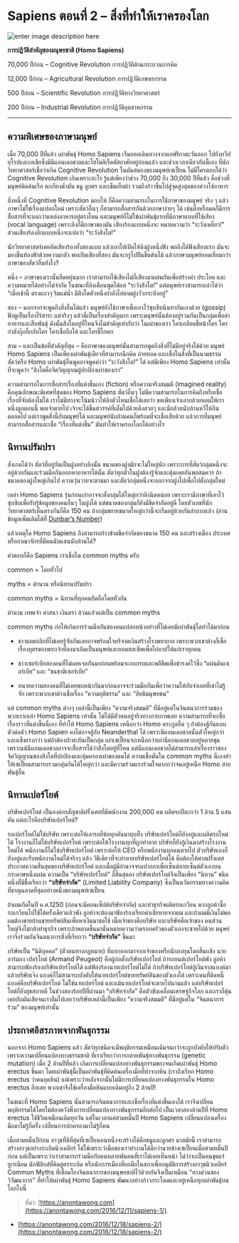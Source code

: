 Sapiens ตอนที่ 2 – สิ่งที่ทำให้เราครองโลก
===

![enter image description here](https://anontawong.files.wordpress.com/2016/12/20161218_sapiens2.png?w=676)

**การปฏิวัติสำคัญของมนุษยชาติ (Homo Sapiens)**

70,000 ปีก่อน – Cognitive Revolution การปฏิวัติด้านกระบวนการคิด

12,000 ปีก่อน – Agricultural Revolution การปฏิวัติเกษตรกรรม

500 ปีก่อน – Scientific Revolution การปฏิวัติทางวิทยาศาสตร์

200 ปีก่อน – Industrial Revolution การปฏิวัติอุตสาหกรรม

----------

## **ความพิเศษของภาษามนุษย์**

เมื่อ 70,000 ปีที่แล้ว เผ่าพันธุ์ Homo Sapiens เริ่มออกเดินทางจากแอฟริกาตะวันออก ไปยังทวีปยุโรปและเอเชียซึ่งมีนีแอนเดอธาลและโฮโมอิเร็คตัสอาศัยอยู่ก่อนแล้ว และช่วงเวลาเดียวกันนี้เอง ที่นักวิทยาศาสตร์เชื่อว่าเกิด Cognitive Revolution ในมันสมองของมนุษย์เซเปี้ยน ไม่มีใครตอบได้ว่า Cognitive Revolution เกิดเพราะอะไร รู้แต่เพียงว่าช่วง 70,000 ถึง 30,000 ปีที่แล้ว คือช่วงที่มนุษย์คิดค้นเรือ ตะเกียงน้ำมัน ธนู ลูกศร และเข็มเย็บผ้า รวมถึงก้าวขึ้นไปสู่จุดสูงสุดของห่วงโซ่อาหาร

สิ่งหนึ่งที่ Cognitive Revolution มอบให้ ก็คือความสามารถในการใช้ภาษาของมนุษย์ จริง ๆ แล้วภาษาไม่ใช่เรื่องแปลกใหม่ เพราะสัตว์อื่นๆ ก็สามารถสื่อสารกันด้วยภาษาง่ายๆ ได้ เช่นผึ้งหรือมดก็มีการสื่อสารที่จะบอกว่าแหล่งอาหารอยู่ตรงไหน และมนุษย์ก็ไม่ใช่เผ่าพันธุ์แรกที่มีภาษาแบบที่ใช้เสียง (vocal language) เพราะลิงก็มีภาษาของมัน เสียงร้องแบบหนึ่งจะ หมายความว่า “ระวังเหยี่ยว!” ส่วนเสียงร้องอีกแบบหนึ่งจะแปลว่า “ระวังสิงโต!”

นักวิทยาศาสตร์เคยอัดเสียงร้องทั้งสองแบบ แล้วเอาไปเปิดให้ลิงฝูงหนึ่งฟัง พอลิงได้ฟังเสียงแรก มันจะมองขึ้นท้องฟ้าด้วยความกลัว พอเปิดเสียงที่สอง มันจะกรูไปปีนขึ้นต้นไม้ แล้วภาษามนุษย์ยอดเยี่ยมกว่าภาษาของสัตว์อื่นยังไง?

หนึ่ง – ภาษาของเรานั้นยืดหยุ่นมาก เราสามารถใช้เสียงไม่กี่เสียงมาผสมกันเพื่อสร้างคำ ประโยค และความหมายได้อย่างไม่จำกัด ในขณะที่ลิงเตือนพูดได้แค่ “ระวังสิงโต!” แต่มนุษย์เราสามารถเล่าได้ว่า “เมื่อเช้านี้ ตรงแถวๆ ริมแม่น้ำ มีสิงโตตัวหนึ่งกำลังไล่ตามฝูงวัวกระทิงอยู่”

สอง – นอกจากจะพูดถึงสิ่งอื่นได้แล้ว มนุษย์ยังใช้ภาษาเพื่อเอาไว้ซุบซิบนินทากันเองด้วย (gossip) ฟังดูเป็นเรื่องไร้สาระ แต่จริงๆ แล้วนี่เป็นเรื่องสำคัญมาก เพราะมนุษย์นั้นต้องอยู่รวมกันเป็นกลุ่มเพื่อล่าอาหารและสืบพันธุ์ ดังนั้นสิงโตอยู่ที่ไหนจึงไม่สำคัญเท่ากับว่า ในเผ่าของเรา ใครเกลียดขี้หน้าใคร ใครกำลังกุ๊กกิ๊กกับใคร ใครเชื่อถือได้ และใครขี้โกหก

สาม – และเป็นข้อที่สำคัญที่สุด – คือภาษาของมนุษย์นั้นสามารถพูดถึงสิ่งที่ไม่มีอยู่จริงได้ด้วย มนุษย์ Homo Sapiens เป็นเพียงเผ่าพันธุ์เดียวที่สามารถนึกคิด ถ่ายทอด และเชื่อในสิ่งที่เป็นนามธรรม สัตว์หรือ Homo เผ่าพันธุ์อื่นพูดอาจพูดคำว่า “ระวังสิงโต!” ได้ แต่มีเพียง Homo Sapiens เท่านั้นที่จะพูดว่า “สิงโตคือจิตวิญญาณผู้ปกป้องเผ่าของเรา”

ความสามารถในการสื่อสารเรื่องที่แต่งขึ้นเอง (fiction) หรือความจริงสมมติ (imagined reality) คือคุณลักษณะพิเศษที่สุดของ Homo Sapiens สัตว์อื่นๆ ไม่มีความสามารถในการคิดถึงหรือเชื่อเรื่องที่จับต้องไม่ได้ เราไม่มีทางจะโน้มน้าวให้ลิงตัวไหนเชื่อได้เลยว่า ขอเพียงเจ้าเอากล้วยหอมให้เราหนึ่งลูกตอนนี้ พอเจ้าตายไป เจ้าจะได้ขึ้นสวรรค์ที่เต็มไปด้วยลิงสวยๆ และมีกล้วยนับล้านหวีให้กินตลอดไป แต่เราพูดสิ่งนี้กับมนุษย์ได้ และมนุษย์นับล้านคนก็พร้อมที่จะเชื่อเสียด้วย แล้วการที่มนุษย์สามารถสื่อสารและเชื่อ “เรื่องที่แต่งขึ้น” มันทำให้เราครองโลกได้อย่างไร



 
## นิทานปรัมปรา

สังเกตได้ว่า สัตว์ที่อยู่กันเป็นฝูงอย่างลิงนั้น ขนาดของฝูงมักจะไม่ใหญ่นัก เพราะการที่สัตว์กลุ่มหนึ่งจะอยู่ด้วยกันและร่วมมือกันออกหาอาหารได้นั้น สัตว์ทุกตัวในฝูงต้องรู้จักและคุ้นเคยกันพอสมควร ถ้าขนาดของฝูงใหญ่เกินไป ความวุ่นวายจะตามมา และสัตว์กลุ่มหนึ่งจะออกจากฝูงไปเพื่อไปตั้งกลุ่มใหม่

เหล่า Homo Sapiens รุ่นก่อนเก่าอาจจะตั้งกลุ่มได้ใหญ่กว่าลิงนิดหน่อย เพราะเรามีภาษาที่เอาไว้ซุบซิบเพื่อรับรู้ข้อมูลของคนอื่นๆ ในฝูงได้ แต่ขนาดของกลุ่มก็ยังมีขีดจำกัดอยู่ดี โดยตัวเลขที่นักวิทยาศาสตร์เห็นตรงกันก็คือ 150 คน ถ้ากลุ่มขยายขนาดใหญ่กว่านี้จะเริ่มอยู่ด้วยกันลำบากแล้ว (อ่านข้อมูลเพิ่มเติมได้ที่  [Dunbar’s Number](https://en.wikipedia.org/wiki/Dunbar's_number))

แล้วเหตุใด Homo Sapiens ถึงสามารถก้าวข้ามขีดจำกัดของขนาด 150 คน และสร้างเมือง ประเทศ หรืออาณาจักรที่มีคนนับแสนนับล้านได้?

คำตอบก็คือ Sapiens เราเชื่อใน common myths ครับ

common = โดยทั่วไป

myths = ตำนาน หรือนิทานปรัมปรา

common myths = นิทานที่ทุกคนยึดถือโดยทั่วกัน

ตำนาน เทพเจ้า ศาสนา เงินตรา ล้วนแล้วแต่เป็น common myths

common myths ก่อให้เกิดการร่วมมือกันของคนแปลกหน้าอย่างที่ไม่เคยมีเผ่าพันธุ์ใดทำได้มาก่อน

- ชาวแคธอลิกที่ไม่เคยรู้จักกันเลยอาจพร้อมใจบริจาคเงินสร้างโรงพยาบาล เพราะพวกเขาต่างก็เชื่อเรื่องบุตรของพระเจ้าที่ลงมาเกิดเป็นมนุษย์และยอมสละชีพเพื่อไถ่บาปให้แก่เราทุกคน 

- ชาวเซอร์เบียสองคนที่ไม่เคยเจอกันมาก่อนพร้อมจะออกรบและพลีชีพเพื่อธำรงค์ไว้ซึ่ง “แผ่นดินเซอร์เบีย” และ “ชนชาติเซอร์เบีย”

- ทนายความสองคนที่ไม่เคยพบหน้ากันมาก่อนอาจจะร่วมมือกันเพื่อว่าความให้กับจำเลยที่เขาไม่รู้จัก เพราะพวกเขาต่างเชื่อเรื่อง “ความยุติธรรม” และ “สิทธิมนุษยชน”

แต่ common myths ต่างๆ เหล่านี้เป็นเพียง “ความจริงสมมติ” ที่มีอยู่แค่ในจินตนาการร่วมของพวกเราเหล่า Homo Sapiens เท่านั้น ไม่ได้มีตัวตนอยู่จริงทางกายภาพเลย ความสามารถที่จะเชื่อเรื่องราวที่แต่งขึ้นนี่เอง ที่ทำให้ Homo Sapiens เหนือกว่า Homo ตระกูลอื่น ๆ ถ้าต้องสู้กันแบบตัวต่อตัว Homo Sapien คงไม่อาจสู้กับ Neanderthal ได้ เพราะนีแอนเดอธาลนั้นตัวใหญ่กว่าและแข็งแรงกว่า แต่ถ้าต้องปะทะกันเป็นกลุ่ม เผ่าเซเปี้ยนจะเหนือกว่าเผ่านีแอนเดอธาลอยู่หลายขุม เพราะแม้นีแอนเดอธาลอาจจะสื่อสารได้ว่าสิงโตอยู่ที่ไหน แต่นีแอนเดอธาลไม่สามารถเล่าเรื่องราวของจิตวิญญาณของสิงโตที่ปกป้องและคุ้มครองเผ่าของตนได้ ความเชื่อมั่นใน common myths นี่เองทำให้เซเปี้ยนสามารถรวมกลุ่มกันได้ใหญ่กว่า และมีความร่วมแรงร่วมใจมากกว่าจนอยู่เหนือ Homo สายพันธุ์อื่น



## **นิทานเปอร์โยต์**

บริษัทเปอร์โยต์ เป็นองค์กรสัญชาติฝรั่งเศสที่มีพนักงาน 200,000 คน ผลิตรถปีละกว่า 1 ล้าน 5 แสนคัน แต่อะไรคือบริษัทเปอร์โยต์?

รถเปอร์โยต์ไม่ใช่บริษัท เพราะต่อให้เอารถยี่ห้อทุกคันมาทุบทิ้ง บริษัทเปอร์โยต์ก็ยังอยู่และผลิตรถใหม่ได้ โรงงานก็ไม่ใช่บริษัทเปอร์โยต์ เพราะต่อให้โรงงานทุกที่ถูกทำลาย บริษัทก็ยังกู้เงินมาสร้างโรงงานใหม่ได้ พนักงานก็ไม่ใช่บริษัทเปอร์โยต์ เพราะต่อให้ CEO หรือพนักงานทุกคนตายไป ตัวบริษัทเองก็ยังอยู่และรับพนักงานใหม่ได้จริงๆ แล้ว วิธีเดียวที่จะทำลายบริษัทเปอร์โยต์ได้ คือต้องให้ศาลฝรั่งเศสประกาศความสิ้นสุดของบริษัทเปอร์โยต์ และเมื่อผู้มีอำนาจจรดปากกาเพื่อเซ็นต์ลายเซ็นต์ตัวเองบนกระดาษหนึ่งแผ่น ความเป็น “บริษัทเปอร์โยต์” ก็สิ้นสุดลง บริษัทเปอร์โยต์จึงเป็นเพียง “นิทาน” ชนิดหนึ่งที่มีชื่อเรียกว่า **“บริษัทจำกัด”** (Limited Liability Company) ซึ่งเป็นนวัตกรรมทางความคิดที่ชาญฉลาดที่สุดอย่างหนึ่งของมนุษย์เซเปี้ยน

ถ้าผมเกิดในปี ค.ศ.1250 (ก่อนจะมีคอนเซ็ปต์บริษัทจำกัด) และทำธุรกิจผลิตรถเกวียน หากลูกค้าซื้อรถเกวียนไปใช้ได้ครั้งเดียวแล้วพัง ลูกค้าจะต้องมาฟ้องร้องเรียกค่าเสียหายจากผม และถ้าผมมีเงินไม่พอ ผมต้องขายบ้านขายทรัพย์สินเพื่อหาเงินมาชดใช้ เมื่อเจ้าของคือบริษัท และบริษัทคือเจ้าของ คนส่วนใหญ่จึงไม่กล้าทำธุรกิจ เพราะถ้าพลาดขึ้นมานั่นหมายความว่าครอบครัวของตัวเองจะซวยไปด้วย มนุษย์เราจึงร่วมกันจินตนาการสิ่งที่เรียกว่า **“บริษัทจำกัด”** ขึ้นมา

บริษัทเป็น “นิติบุคคล” (ตัวตนทางกฎหมาย) ที่แยกออกมาจากเจ้าของหรือนักลงทุนโดยสิ้นเเชิง นายอาร์มอง เปอร์โยต์ (Armand Peugeot) คือผู้ก่อตั้งบริษัทเปอร์โยต์ ถ้ารถยนต์เปอร์โยต์พัง ลูกค้าสามารถฟ้องร้องบริษัทเปอร์โยต์ได้ แต่ฟ้องร้องนายเปอร์โยต์ไม่ได้ ถ้าบริษัทเปอร์โยต์กู้เงินจากแบงค์มาแล้วบริษัทเจ๊ง แบงค์ก็ไม่สามารถบังคับให้นายเปอร์โยต์ขายทรัพย์สินของตัวเองได้ เพราะคนที่ติดหนี้แบงค์คือบริษัทเปอร์โยต์ ไม่ใช่นายเปอร์โยต์ และแม้นายเปอร์โยต์จะตายไปนานแล้ว แต่บริษัทเปอร์โยต์ก็ยังสุขสบายดี ในช่วงสองร้อยปีที่ผ่านมา “บริษัทจำกัด” คือตัวขับเคลื่อนเศรษฐกิจโลก และเราก็คุ้นเคยกับมันเสียจนเราลืมไปเลยว่าบริษัทเหล่านี้เป็นเพียง “ความจริงสมมติ” ที่มีอยู่แค่ใน “จินตนาการร่วม” ของมนุษย์เท่านั้น



## **ประกาศอิสรภาพจากพันธุกรรม**

นอกจาก Homo Sapiens แล้ว สัตว์ทุกชนิดจะมีพฤติกรรมเหมือนเดิมจนกว่าจะถูกบังคับให้ปรับตัวเพราะความเปลี่ยนแปลงทางธรรมชาติ ที่เราเรียกว่าการกลายพันธุ์ทางพันธุกรรม (genetic mutation) เมื่อ 2 ล้านปีที่แล้ว เกิดการเปลี่ยนแปลงทางพันธุกรรมของจนเกิดเผ่าพันธุ์ Homo erectus ขึ้นมา โดยเผ่าพันธุ์นี้เป็นเผ่าพันธุ์ที่คิดค้นเครื่องมือที่ทำจากหิน (เราถึงเรียก Homo erectus ว่าคนยุคหิน) แต่เพราะว่าหลังจากนั้นไม่มีการเปลี่ยนแปลงทางพันธุกรรมใน Homo erectus อีกเลย พวกเขาจึงใช้เครื่องมือหินแบบเดิมอยู่ถึง 2 ล้านปี!

ในขณะที่ Homo Sapiens นั้นสามารถจินตนาการและเชื่อเรื่องที่แต่งขึ้นเองได้ เราจึงเปลี่ยนพฤติกรรมได้โดยไม่ต้องหวังพึ่งการเปลี่ยนแปลงทางพันธุกรรมอีกต่อไป เป็นเวลาสองล้านปีที่ Homo erectus ใช้ชีวิตเหมือนเดิมทุกวัน แต่ในเวลาแค่สามหมื่นปี Homo Sapiens เปลี่ยนแปลงเครื่องมือมาไม่รู้กี่ครั้ง เปลี่ยนการปกครองมาไม่รู้กี่หน 

เมื่อสามหมื่นปีก่อน อาวุธที่ดีที่สุดที่เซเปี้ยนคนหนึ่งจะสร้างได้คือธนูและลูกศร มาสมัยนี้ เราสามารถสร้างอาวุธอย่างระเบิดนิวเคลียร์ ไม่ใช่เพราะว่ามือของเราทำงานได้ดีกว่านายช่างเซเปี้ยนเมื่อสามหมื่นปีก่อน แต่เป็นเพราะว่าเราสามารถร่วมมือกับคนหลายพันคนที่เราไม่เคยเห็นหน้า ไม่ว่าจะเป็นคนขุดแร่ยูเรเนียม นักฟิสิกส์ที่คิดสูตรระเบิด หรือนักการเมืองที่ยกมือในสภาเพื่ออนุมัติการสร้างอาวุธนิวเคลียร์ Common Myths ที่เชื่อมโยงจินตนาการของมนุษยชาติไว้ด้วยกันจึงเป็นเหมือน “ทางด่วนของวิวัฒนาการ” ที่ทำให้เผ่าพันธุ์ Homo Sapiens พัฒนาอย่างก้าวกระโดดและอยู่เหนือทุกเผ่าพันธุ์บนโลกใบนี้

> ที่มา: [https://anontawong.com](https://anontawong.com/2016/12/11/sapiens-1/).
- [https://anontawong.com/2016/12/18/sapiens-2/](https://anontawong.com/2016/12/18/sapiens-2/)
<!--stackedit_data:
eyJoaXN0b3J5IjpbMTg2MDcxNjMwMF19
-->
